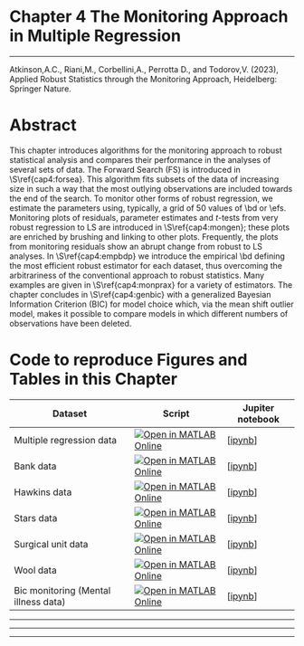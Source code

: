 # Chapter 4 The Monitoring Approach in Multiple Regression


---
Atkinson,A.C., Riani,M., Corbellini,A., Perrotta D., and Todorov,V. (2023), Applied Robust Statistics through the Monitoring Approach, Heidelberg: Springer Nature.

# Abstract
 This chapter introduces algorithms for the monitoring approach to robust statistical analysis
 and compares their performance in the analyses of several sets of data. The Forward Search (FS) is introduced
 in \S\ref{cap4:forsea}. This algorithm fits subsets of the data of increasing size in such a way that the most
 outlying observations are included towards the end of the search. To monitor other forms of robust regression,
 we estimate the parameters using, typically, a grid of 50 values of \bd or \efs.  Monitoring plots of residuals,
 parameter estimates and $t$-tests from very robust regression to LS are introduced in \S\ref{cap4:mongen};
 these plots are enriched by brushing and linking to other plots. Frequently, the plots from monitoring residuals
 show an abrupt change from robust to LS analyses. In \S\ref{cap4:empbdp} we introduce the empirical \bd defining
 the most efficient robust estimator for each dataset, thus overcoming the arbitrariness of the conventional
 approach to robust statistics.  Many examples are given in \S\ref{cap4:monprax} for a variety of estimators.
 The chapter concludes in \S\ref{cap4:genbic} with a generalized Bayesian Information Criterion (BIC) for model
 choice which, via the mean shift outlier model, makes it possible to compare models in which different numbers of
 observations have been deleted. 

# Code to reproduce Figures and Tables in this Chapter




| Dataset    |  Script  | Jupiter notebook
|---|---|---|
| Multiple regression data | [![Open in MATLAB Online](https://www.mathworks.com/images/responsive/global/open-in-matlab-online.svg)](https://matlab.mathworks.com/open/github/v1?repo=UniprJRC/FigMonitoringBook&file=/cap4/ARregression.m) | [[ipynb](/cap4/ARregression.ipynb)] 
| Bank  data| [![Open in MATLAB Online](https://www.mathworks.com/images/responsive/global/open-in-matlab-online.svg)](https://matlab.mathworks.com/open/github/v1?repo=UniprJRC/FigMonitoringBook&file=/cap4/Bank.m) | [[ipynb](/cap4/Bank.ipynb)] 
| Hawkins data| [![Open in MATLAB Online](https://www.mathworks.com/images/responsive/global/open-in-matlab-online.svg)](https://matlab.mathworks.com/open/github/v1?repo=UniprJRC/FigMonitoringBook&file=/cap4/Hawkins.m) | [[ipynb](/cap4/Hawkins.ipynb)] 
| Stars data| [![Open in MATLAB Online](https://www.mathworks.com/images/responsive/global/open-in-matlab-online.svg)](https://matlab.mathworks.com/open/github/v1?repo=UniprJRC/FigMonitoringBook&file=/cap4/Stars.m) | [[ipynb](/cap4/Stars.ipynb)]
| Surgical unit data | [![Open in MATLAB Online](https://www.mathworks.com/images/responsive/global/open-in-matlab-online.svg)](https://matlab.mathworks.com/open/github/v1?repo=UniprJRC/FigMonitoringBook&file=/cap4/SurgicalUnit.m) | [[ipynb](/cap4/SurgicalUnit.ipynb)]
| Wool data| [![Open in MATLAB Online](https://www.mathworks.com/images/responsive/global/open-in-matlab-online.svg)](https://matlab.mathworks.com/open/github/v1?repo=UniprJRC/FigMonitoringBook&file=/cap4/Wool.m) | [[ipynb](/cap4/Wool.ipynb)]
| Bic monitoring (Mental illness data) |[![Open in MATLAB Online](https://www.mathworks.com/images/responsive/global/open-in-matlab-online.svg)](https://matlab.mathworks.com/open/github/v1?repo=UniprJRC/FigMonitoringBook&file=/MnetalIllness.m) | [[ipynb](/cap4/MentalIllness.ipynb)] 



-----------------

------------

---------------------------